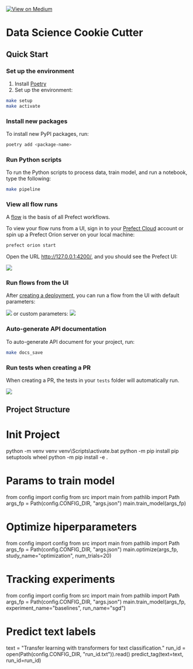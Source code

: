 [![View on Medium](https://img.shields.io/badge/Medium-View%20on%20Medium-blue?logo=medium)](https://towardsdatascience.com/how-to-structure-an-ml-project-for-reproducibility-and-maintainability-54d5e53b4c82?sk=c3d05ae5b8ccc95822618d0dacfad8a4)

# Data Science Cookie Cutter
## Quick Start
### Set up the environment
1. Install [Poetry](https://python-poetry.org/docs/#installation)
2. Set up the environment:
```bash
make setup
make activate
```
### Install new packages
To install new PyPI packages, run:
```bash
poetry add <package-name>
```

### Run Python scripts
To run the Python scripts to process data, train model, and run a notebook, type the following:
```bash
make pipeline
```
### View all flow runs
A [flow](https://docs.prefect.io/concepts/flows/) is the basis of all Prefect workflows.

To view your flow runs from a UI, sign in to your [Prefect Cloud](https://app.prefect.cloud/) account or spin up a Prefect Orion server on your local machine:
```bash
prefect orion start
```
Open the URL http://127.0.0.1:4200/, and you should see the Prefect UI:

![](images/prefect_cloud.png)

### Run flows from the UI

After [creating a deployment](https://towardsdatascience.com/build-a-full-stack-ml-application-with-pydantic-and-prefect-915f00fe0c62?sk=b1f8c5cb53a6a9d7f48d66fa778e9cf0), you can run a flow from the UI with default parameters:

![](https://miro.medium.com/max/1400/1*KPRQS3aeuYhL_Anv3-r9Ag.gif)
or custom parameters:
![](https://miro.medium.com/max/1400/1*jGKmPR3aoXeIs3SEaHPhBg.gif)

### Auto-generate API documentation

To auto-generate API document for your project, run:

```bash
make docs_save
```

### Run tests when creating a PR
When creating a PR, the tests in your `tests` folder will automatically run. 

![](images/github_actions.png)


## Project Structure

# Init Project
python -m venv venv
venv\Scripts\activate.bat
python -m pip install pip setuptools wheel
python -m pip install -e .

# Params to train model
from config import config
from src import main
from pathlib import Path
args_fp = Path(config.CONFIG_DIR, "args.json")
main.train_model(args_fp)

# Optimize hiperparameters
from config import config
from src import main
from pathlib import Path
args_fp = Path(config.CONFIG_DIR, "args.json")
main.optimize(args_fp, study_name="optimization", num_trials=20)

# Tracking experiments
from config import config
from src import main
from pathlib import Path
args_fp = Path(config.CONFIG_DIR, "args.json")
main.train_model(args_fp, experiment_name="baselines", run_name="sgd")

# Predict text labels
text = "Transfer learning with transformers for text classification."
run_id = open(Path(config.CONFIG_DIR, "run_id.txt")).read()
predict_tag(text=text, run_id=run_id)


